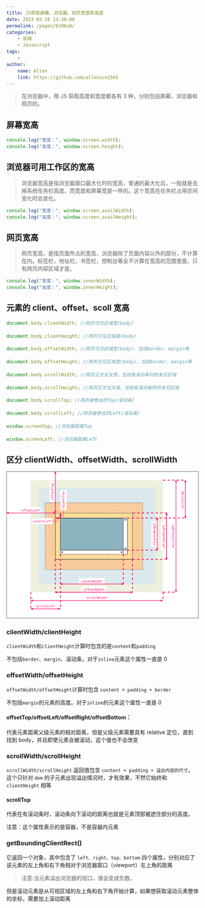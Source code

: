 ```yaml
---
title: JS获取屏幕、浏览器、网页宽度和高度
date: 2023-03-16 13:36:08
permalink: /pages/6196e8/
categories:
    - 前端
    - Javascript
tags:
    -
author:
    name: Allen
    link: https://github.com/allenice1565
---
```


> 在浏览器中，用 JS 获取高度和宽度都各有 3 种，分别包括屏幕，浏览器和网页的。

## 屏幕宽高

```js
console.log("宽度：", window.screen.width);
console.log("高度：", window.screen.height);
```

## 浏览器可用工作区的宽高

> 浏览器宽高是指浏览器窗口最大化时的宽高，普通的最大化后，一般就是去掉系统任务栏高度，而宽度和屏幕宽是一样的。这个宽高在任务栏占用空间变化时会变化。

```js
console.log("宽度：", window.screen.availWidth);
console.log("高度：", window.screen.availHeight);
```

## 网页宽高

> 网页宽高，是指页面所占的宽高，浏览器除了页面内容以外的部分，不计算在内。标签栏，地址栏，书签栏，控制台等全不计算在宽高的范围里面，只有网页内容区域才是。

```js
console.log("宽度：", window.innerWidth);
console.log("高度：", window.innerHeight);
```

## 元素的 client、offset、scoll 宽高

```js
document.body.clientWidth; //网页可见区域宽(body)

document.body.clientHeight; //网页可见区域高(body)

document.body.offsetWidth; //网页可见区域宽(body)，包括border、margin等

document.body.offsetHeight; //网页可见区域宽(body)，包括border、margin等

document.body.scrollWidth; //网页正文全文宽，包括有滚动条时的未见区域

document.body.scrollHeight; //网页正文全文高，包括有滚动条时的未见区域

document.body.scrollTop; //网页被卷去的Top(滚动条)

document.body.scrollLeft; //网页被卷去的Left(滚动条)

window.screenTop; //浏览器距离Top

window.screenLeft; //浏览器距离Left
```

## 区分 clientWidth、offsetWidth、scrollWidth

![](https://raw.githubusercontent.com/allenice1565/image-host/main/20230417125431.png)

### clientWidth/clientHeight

`clientWidth`和`clientHeight`计算时包含的是`content`和`padding`

不包括`border`、`margin`、滚动条，对于`inline`元素这个属性一直是 0

### offsetWidth/offsetHeight

`offsetWidth/offsetHeight`计算时包含 `content + padding + border`

不包括`margin`的元素的高度。对于`inline`的元素这个属性一直是 0

#### offsetTop/offsetLeft/offsetRight/offsetBottom：

代表元素距离父级元素的相对距离，但是父级元素需要具有 relative 定位，直到找到 body，并且即使元素会被滚动，这个值也不会改变

### scrollWidth/scrollHeight

`scrollWidth/scrollHeight` 返回值包含 `content + padding + 溢出内容的尺寸`，这个只针对 `dom` 的子元素出现溢出情况时，才有效果，不然它始终和 `clientHeight` 相等

#### scrollTop

代表在有滚动条时，滚动条向下滚动的距离也就是元素顶部被遮住部分的高度。

注意：这个属性表示的是容器，不是容器内元素

### getBoundingClientRect()

它返回一个对象，其中包含了 `left、right、top、bottom` 四个属性，分别对应了该元素的左上角和右下角相对于浏览器窗口（viewport）左上角的距离

> 注意:当元素溢出浏览器的视口，值会变成负数。

但是滚动元素是从可视区域的左上角和右下角开始计算，如果想获取滚动元素整体的坐标，需要加上滚动距离
